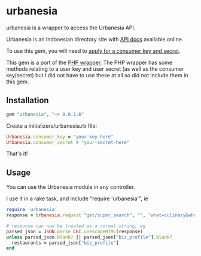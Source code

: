 # urbanesia

urbanesia is a wrapper to access the Urbanesia API.

Urbanesia is an Indonesian directory site with [API docs][api_docs] available online. 

To use this gem, you will need to [apply for a consumer key and secret][apply_keys]. 

This gem is a port of the [PHP wrapper][php_wrapper]. The PHP wrapper has some methods relating to a user key and user secret (as well as the consumer key/secret) but I did not have to use these at all so did not include them in this gem.

## Installation
``` ruby
gem "urbanesia", "~> 0.0.1.6"
```

Create a initializers/urbanesia.rb file:
``` ruby
Urbanesia.consumer_key = "your-key-here"
Urbanesia.consumer_secret = "your-secret-here"
```

That's it!

## Usage
You can use the Urbanesia module in any controller.

I use it in a rake task, and include "require 'urbanesia'", ie

``` ruby
require 'urbanesia'
response = Urbanesia.request "get/super_search", "", "what=culinary&where=jakarta"

# response can now be treated as a normal string, eg
parsed_json = JSON.parse CGI.unescapeHTML(response)
unless parsed_json.blank? || parsed_json["biz_profile"].blank?
  restaurants = parsed_json["biz_profile"]
end
``` 
  

[api_docs]: http://api1.urbanesia.com/get/?manual=please
[apply_keys]: http://www.urbanesia.com/auth/registrato/
[php_wrapper]: https://github.com/Urbanesia/Oauthnesia
